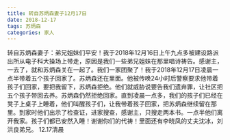 ```yaml
---
title: 转自苏炳森妻子12月17日
date: 2018-12-17
tags: 苏炳森
categories: 家人
---
```

转自苏炳森妻子：弟兄姐妹们平安！我于2018年12月16日上午九点多被建设路派出所从电子科大操场上带走，原因是我们一些弟兄姐妹在那里唱诗祷告。感谢主，一去了，就和苏炳森关在一起了。我们一家团聚了！我于2018年12月17日凌晨一点半带着五个孩子回家了。苏炳森还在里面。他被传唤24小时后警察要求他带着孩子们回家，要把我留下，苏炳森拒绝。他们就威胁说要告我们遗弃罪，让社区把五个孩子带回去养。苏炳森仍然拒绝回家。直到凌晨一点多，我们的孩子们已经在凳子上桌子上睡着，他们叫醒孩子们，让我带着孩子回家，把苏炳森继续留在那里。到家时他们出示了检查证，进家搜查，感谢主，只搜走两本书。一点半他们离开我家。孩子们都已安然入睡！谢谢你们的代祷！里面还有李晓凤的丈夫沈冰，刘洪良弟兄。
12.17清晨
